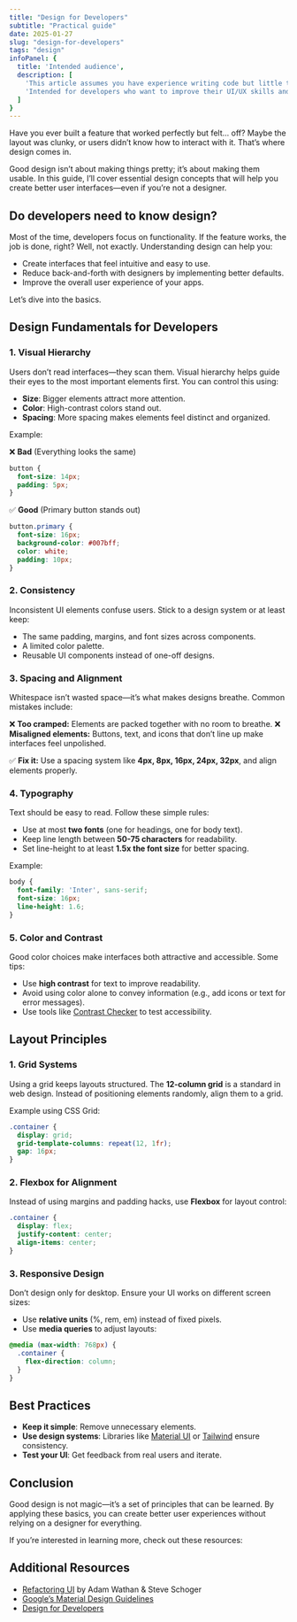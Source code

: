 ```yaml
---
title: "Design for Developers"
subtitle: "Practical guide"
date: 2025-01-27
slug: "design-for-developers"
tags: "design"
infoPanel: {
  title: 'Intended audience',
  description: [
    'This article assumes you have experience writing code but little to no knowledge of design.',
    'Intended for developers who want to improve their UI/UX skills and build better interfaces without needing a designer.',
  ]
}
---
```


Have you ever built a feature that worked perfectly but felt... off? Maybe the layout was clunky, or users didn’t know how to interact with it. That’s where design comes in.

Good design isn’t about making things pretty; it’s about making them usable. In this guide, I’ll cover essential design concepts that will help you create better user interfaces—even if you’re not a designer.

## Do developers need to know design?

Most of the time, developers focus on functionality. If the feature works, the job is done, right? Well, not exactly. Understanding design can help you:

- Create interfaces that feel intuitive and easy to use.
- Reduce back-and-forth with designers by implementing better defaults.
- Improve the overall user experience of your apps.

Let’s dive into the basics.

## Design Fundamentals for Developers

### 1. Visual Hierarchy

Users don’t read interfaces—they scan them. Visual hierarchy helps guide their eyes to the most important elements first. You can control this using:

- **Size**: Bigger elements attract more attention.
- **Color**: High-contrast colors stand out.
- **Spacing**: More spacing makes elements feel distinct and organized.

Example:

❌ **Bad** (Everything looks the same)
```css
button {
  font-size: 14px;
  padding: 5px;
}
```

✅ **Good** (Primary button stands out)
```css
button.primary {
  font-size: 16px;
  background-color: #007bff;
  color: white;
  padding: 10px;
}
```

### 2. Consistency

Inconsistent UI elements confuse users. Stick to a design system or at least keep:

- The same padding, margins, and font sizes across components.
- A limited color palette.
- Reusable UI components instead of one-off designs.

### 3. Spacing and Alignment

Whitespace isn’t wasted space—it’s what makes designs breathe. Common mistakes include:

❌ **Too cramped:** Elements are packed together with no room to breathe.
❌ **Misaligned elements:** Buttons, text, and icons that don’t line up make interfaces feel unpolished.

✅ **Fix it:** Use a spacing system like **4px, 8px, 16px, 24px, 32px**, and align elements properly.

### 4. Typography

Text should be easy to read. Follow these simple rules:

- Use at most **two fonts** (one for headings, one for body text).
- Keep line length between **50-75 characters** for readability.
- Set line-height to at least **1.5x the font size** for better spacing.

Example:
```css
body {
  font-family: 'Inter', sans-serif;
  font-size: 16px;
  line-height: 1.6;
}
```

### 5. Color and Contrast

Good color choices make interfaces both attractive and accessible. Some tips:

- Use **high contrast** for text to improve readability.
- Avoid using color alone to convey information (e.g., add icons or text for error messages).
- Use tools like [Contrast Checker](https://webaim.org/resources/contrastchecker/) to test accessibility.

## Layout Principles

### 1. Grid Systems

Using a grid keeps layouts structured. The **12-column grid** is a standard in web design. Instead of positioning elements randomly, align them to a grid.

Example using CSS Grid:
```css
.container {
  display: grid;
  grid-template-columns: repeat(12, 1fr);
  gap: 16px;
}
```

### 2. Flexbox for Alignment

Instead of using margins and padding hacks, use **Flexbox** for layout control:
```css
.container {
  display: flex;
  justify-content: center;
  align-items: center;
}
```

### 3. Responsive Design

Don’t design only for desktop. Ensure your UI works on different screen sizes:

- Use **relative units** (%, rem, em) instead of fixed pixels.
- Use **media queries** to adjust layouts:
```css
@media (max-width: 768px) {
  .container {
    flex-direction: column;
  }
}
```

## Best Practices

- **Keep it simple**: Remove unnecessary elements.
- **Use design systems**: Libraries like [Material UI](https://mui.com/) or [Tailwind](https://tailwindcss.com/) ensure consistency.
- **Test your UI**: Get feedback from real users and iterate.

## Conclusion

Good design is not magic—it’s a set of principles that can be learned. By applying these basics, you can create better user experiences without relying on a designer for everything.

If you’re interested in learning more, check out these resources:

## Additional Resources

- [Refactoring UI](https://refactoringui.com/) by Adam Wathan & Steve Schoger
- [Google’s Material Design Guidelines](https://material.io/design/)
- [Design for Developers](https://www.designfordevelopers.io/)

